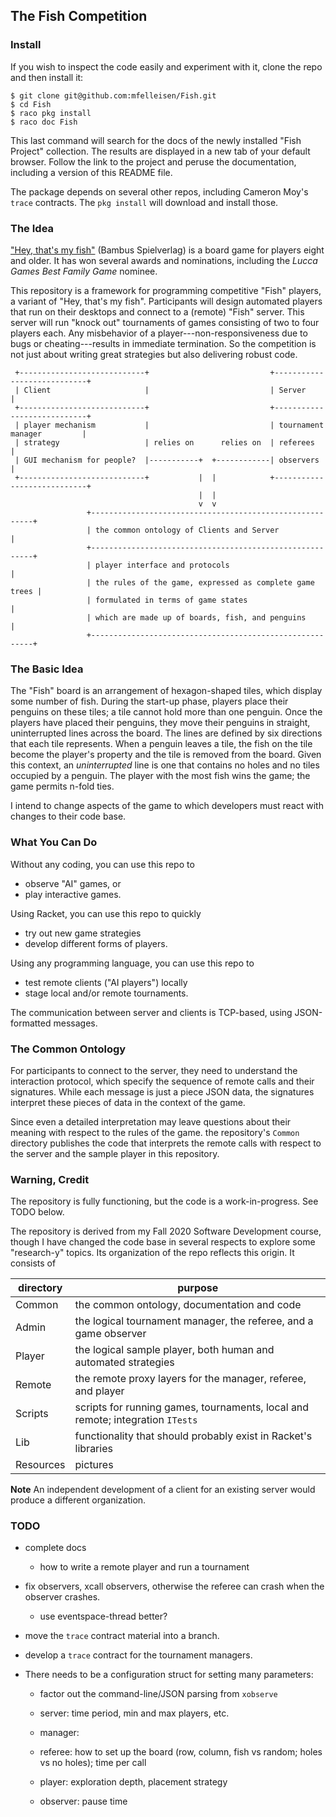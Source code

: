 ## The Fish Competition 

### Install

If you wish to inspect the code easily and experiment with it, clone the repo and then install it: 

```
$ git clone git@github.com:mfelleisen/Fish.git
$ cd Fish 
$ raco pkg install 
$ raco doc Fish 
```

This last command will search for the docs of the newly installed "Fish Project"
collection. The results are displayed in a new tab of your default browser. Follow the link
to the project and peruse the documentation, including a version of this README file. 

The package depends on several other repos, including Cameron Moy's `trace` contracts. The
`pkg install` will download and install those.


### The Idea 

["Hey, that's my fish"](https://boardgamegeek.com/boardgame/8203/hey-s-my-fish) (Bambus Spielverlag)
is a board game for players eight and older. It has won several awards and nominations, including the
_Lucca Games Best Family Game_ nominee.

This repository is a framework for programming competitive "Fish" players, a variant of "Hey, that's
my fish". Participants will design automated players that run on their desktops and connect to a
(remote) "Fish" server. This server will run "knock out" tournaments of games consisting of two to
four players each. Any misbehavior of a player---non-responsiveness due to bugs or cheating---results
in immediate termination. So the competition is not just about writing great strategies but also
delivering robust code.

```
 +----------------------------+                           +----------------------------+
 | Client                     |                           | Server                     |
 +----------------------------+                           +----------------------------+
 | player mechanism           |                           | tournament manager         |
 | strategy                   | relies on      relies on  | referees                   |
 | GUI mechanism for people?  |-----------+  +------------| observers                  |
 +----------------------------+           |  |            +----------------------------+
                                          |  |
                                          v  v
                 +---------------------------------------------------------+
                 | the common ontology of Clients and Server               |
                 +---------------------------------------------------------+
                 | player interface and protocols                          |
                 | the rules of the game, expressed as complete game trees |
                 | formulated in terms of game states                      |
                 | which are made up of boards, fish, and penguins         |
                 +---------------------------------------------------------+
```

### The Basic Idea

The "Fish" board is an arrangement of hexagon-shaped tiles, which display some number of fish.
During the start-up phase, players place their penguins on these tiles; a tile cannot hold more than
one penguin. Once the players have placed their penguins, they move their penguins in straight,
uninterrupted lines across the board. The lines are defined by six directions that each tile
represents. When a penguin leaves a tile, the fish on the tile become the player's property and the
tile is removed from the board. Given this context, an _uninterrupted_ line is one that contains no
holes and no tiles occupied by a penguin. The player with the most fish wins the game; the game
permits n-fold ties.

I intend to change aspects of the game to which developers must react with changes to their code
base.

### What You Can Do

Without any coding, you can use this repo to

- observe "AI" games, or
- play interactive games.

Using Racket, you can use this repo to quickly 

- try out new game strategies
- develop different forms of players.

Using any programming language, you can use this repo to

- test remote clients ("AI players") locally 
- stage local and/or remote tournaments. 

The communication between server and clients is TCP-based, using JSON-formatted messages.

### The Common Ontology

For participants to connect to the server, they need to understand the interaction protocol, which
specify the sequence of remote calls and their signatures.  While each message is just a piece JSON
data, the signatures interpret these pieces of data in the context of the game.

Since even a detailed interpretation may leave questions about their meaning with respect to the
rules of the game. the repository's `Common` directory publishes the code that interprets the remote
calls with respect to the server and the sample player in this repository.

### Warning, Credit 

The repository is fully functioning, but the code is a work-in-progress. See TODO below.

The repository is derived from my Fall 2020 Software Development course, though I have changed
the code base in several respects to explore some "research-y" topics. Its organization of the
repo reflects this origin. It consists of 

| directory   | purpose									      |
| ----------- | ----------------------------------------------------------------------------- |
| Common      | the common ontology, documentation and code 				      |
| Admin	      | the logical tournament manager, the referee, and a game observer 	      |
| Player      | the logical sample player, both human and automated strategies		      | 
| Remote      | the remote proxy layers for the manager, referee, and player 		      | 
| Scripts     | scripts for running games, tournaments, local and remote; integration `ITests`|
| Lib	      | functionality that should probably exist in Racket's libraries	 	      |
| Resources   | pictures      	   	  	   	    	     			      |


**Note** An independent development of a client for an existing server would produce a
different organization. 

### TODO

- complete docs
  - how to write a remote player and run a tournament
  
- fix observers, xcall observers, otherwise the referee can crash when the observer crashes.
  - use eventspace-thread better? 

- move the `trace` contract material into a branch. 
- develop a `trace` contract for the tournament managers.

- There needs to be a configuration struct for setting many parameters: 
  - factor out the command-line/JSON parsing from `xobserve` 

  - server: time period, min and max players, etc.
  - manager: 
  - referee: how to set up the board (row, column, fish vs random; holes vs no holes); time per call 
  - player: exploration depth, placement strategy 
  - observer: pause time

